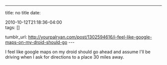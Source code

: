 ---
title: no title
date:

 2010-10-12T21:18:36-04:00  
tags:  []

tumblr_url:
http://yourpalryan.com/post/1302594616/i-feel-like-google-maps-on-my-droid-should-go
\-\--

I feel like google maps on my droid should go ahead and assume I'll be
driving when I ask for directions to a place 30 miles away.
